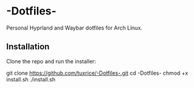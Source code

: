 # -Dotfiles-
Personal Hyprland and Waybar dotfiles for Arch Linux.
## Installation
Clone the repo and run the installer:

git clone https://github.com/tuxrice/-Dotfiles-.git
cd -Dotfiles-
chmod +x install.sh
./install.sh

